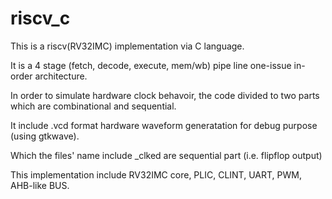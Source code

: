 # riscv_c
This is a riscv(RV32IMC) implementation via C language.

It is a 4 stage (fetch, decode, execute, mem/wb) pipe line one-issue in-order architecture.

In order to simulate hardware clock behavoir, the code divided to two parts which are combinational and sequential.

It include .vcd format hardware waveform generatation for debug purpose (using gtkwave). 

Which the files' name include _clked are sequential part (i.e. flipflop output)

This implementation include RV32IMC core, PLIC, CLINT, UART, PWM, AHB-like BUS.



